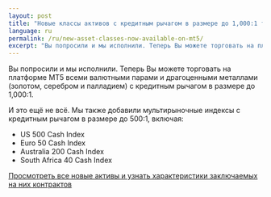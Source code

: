 ```yaml
---
layout: post
title: "Новые классы активов с кредитным рычагом в размере до 1,000:1 теперь доступны на MT5"
language: ru
permalink: /ru/new-asset-classes-now-available-on-mt5/
excerpt: "Вы попросили и мы исполнили. Теперь Вы можете торговать на платформе MT5 всеми валютными парами и драгоценными металлами (золотом, серебром и палладием) с кредитным рычагом в размере до 1,000:1..."
---
```

Вы попросили и мы исполнили. Теперь Вы можете торговать на платформе MT5 всеми валютными парами и драгоценными металлами (золотом, серебром и палладием) с кредитным рычагом в размере до 1,000:1.

И это ещё не всё. Мы также добавили мультирыночные индексы с кредитным рычагом в размере до 500:1, включая:

<ul class="bullet">
<li>US 500 Cash Index</li>
<li>Euro 50 Cash Index</li>
<li>Australia 200 Cash Index</li>
<li>South Africa 40 Cash Index</li>
</ul>

<p class="p--action"><a class="button" href="https://mt.binary.com/en/contract-specifications.html"><span>Просмотреть все новые активы и узнать характеристики заключаемых на них контрактов</span></a></p>



